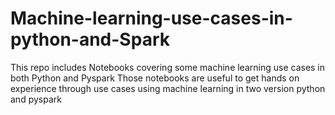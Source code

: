 # Machine-learning-use-cases-in-python-and-Spark
This repo includes Notebooks covering some machine learning use cases in both Python and Pyspark
Those notebooks are useful to get hands on experience through use cases using machine learning in two version python and pyspark

